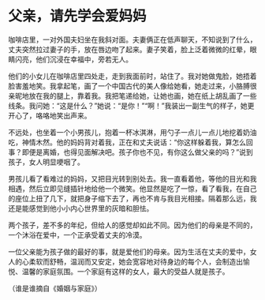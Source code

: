 # 父亲，请先学会爱妈妈

咖啡店里，一对外国夫妇坐在我斜对面。夫妻俩正在低声聊天，不知说到了什么，丈夫突然拉过妻子的手，放在唇边吻了起来。妻子笑着，脸上泛着微微的红晕，眼睛闪亮，他们沉浸在幸福中，旁若无人。

他们的小女儿在咖啡店里四处走，走到我面前时，站住了。我对她做鬼脸，她捂着脸害羞地笑。我拿起笔，画了一个中国古代的美人像给她看，她走过来，小胳膊很亲昵地放在我的腿上，靠着我。我把笔递给她，让她也画，她在纸上胡乱画了一些线条。我问她：“这是什么？”她说：“是你！”“啊！”我装出一副生气的样子，她更开心了，咯咯地笑出声来。

不远处，也坐着一个小男孩儿，抱着一杯冰淇淋，用勺子一点儿一点儿地挖着奶油吃，神情木然。他的妈妈背对着我，正在和丈夫说话：“你这样躲着我，算怎么回事？即便是离婚，也得见面解决吧。孩子你也不见，有你这么做父亲的吗？”说到孩子，女人明显哽咽了。

男孩儿看了看难过的妈妈，又把目光转到别处去。我一直看着他，等他的目光和我相遇，然后立即见缝插针地给他一个微笑。他显然是吃了一惊，看了看我，在自己的座位上扭了几下，就把身子缩下去了，再也不肯与我目光相接。隔着那么远，我还是能感觉到他小小内心世界里的灰暗和胆怯。

两个孩子，差不多的年纪，但给人的感觉却如此不同。因为他们的母亲是不同的，一个沐浴在爱中，一个正承受着丈夫的冷漠。

一位父亲能为孩子做的最好的事，就是爱他们的母亲。因为生活在丈夫的爱中，女人的心柔软而舒畅，温润而又安定，她会宽容地对待身边的每个人，会制造出愉悦、温馨的家庭氛围。一个家庭有这样的女人，最大的受益人就是孩子。

（谁是谁摘自《婚姻与家庭》）